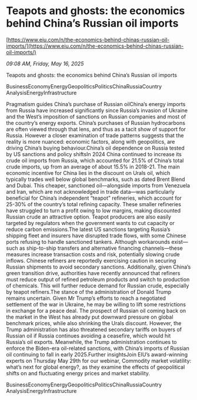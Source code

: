# Teapots and ghosts: the economics behind China’s Russian oil imports

[https://www.eiu.com/n/the-economics-behind-chinas-russian-oil-imports/](https://www.eiu.com/n/the-economics-behind-chinas-russian-oil-imports/)

*09:08 AM, Friday, May 16, 2025*

Teapots and ghosts: the economics behind China’s Russian oil imports

BusinessEconomyEnergyGeopoliticsPoliticsChinaRussiaCountry AnalysisEnergyInfrastructure

Pragmatism guides China’s purchase of Russian oilChina’s energy imports from Russia have increased significantly since Russia’s invasion of Ukraine and the West’s imposition of sanctions on Russian companies and most of the country’s energy exports. China’s purchases of Russian hydrocarbons are often viewed through that lens, and thus as a tacit show of support for Russia. However a closer examination of trade patterns suggests that the reality is more nuanced: economic factors, along with geopolitics, are driving China’s buying behaviour.China’s oil dependence on Russia tested by US sanctions and policy shiftsIn 2024 China continued to increase its crude oil imports from Russia, which accounted for 21.5% of China’s total crude imports, up from an average of about 15.5% in 2018-21. The main economic incentive for China lies in the discount on Urals oil, which typically trades well below global benchmarks, such as dated Brent Blend and Dubai. This cheaper, sanctioned oil—alongside imports from Venezuela and Iran, which are not acknowledged in trade data—was particularly beneficial for China’s independent “teapot” refineries, which account for 25-30% of the country’s total refining capacity. These smaller refineries have struggled to turn a profit owing to low margins, making discounted Russian crude an attractive option. Teapot producers are also easily targeted by regulators when the government wants to cut capacity or reduce carbon emissions.The latest US sanctions targeting Russia’s shipping fleet and insurers have disrupted trade flows, with some Chinese ports refusing to handle sanctioned tankers. Although workarounds exist—such as ship-to-ship transfers and alternative financing channels—these measures increase transaction costs and risk, potentially slowing crude inflows. Chinese refiners are reportedly exercising caution in securing Russian shipments to avoid secondary sanctions. Additionally, given China’s green transition drive, authorities have recently announced that refiners must reduce output of refined petroleum products and switch to production of chemicals. This will further reduce demand for Russian crude, especially by teapot refiners.The stance of the administration of Donald Trump remains uncertain. Given Mr Trump’s efforts to reach a negotiated settlement of the war in Ukraine, he may be willing to lift some restrictions in exchange for a peace deal. The prospect of Russian oil coming back on the market in the West has already put downward pressure on global benchmark prices, while also shrinking the Urals discount. However, the Trump administration has also threatened secondary tariffs on buyers of Russian oil if Russia continues avoiding a ceasefire, which would hit Russia’s oil exports. Meanwhile, the Trump administration continues to enforce the Biden-era oil-related sanctions, with China’s imports of Russian oil continuing to fall in early 2025.Further insightsJoin EIU’s award-winning experts on Thursday May 29th for our webinar, Commodity market volatility: what’s next for global energy?, as they examine the effects of geopolitical shifts on and fluctuating energy prices and market stability.

BusinessEconomyEnergyGeopoliticsPoliticsChinaRussiaCountry AnalysisEnergyInfrastructure

